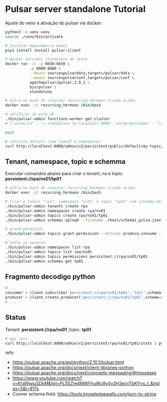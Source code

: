 # Pulsar server standalone Tutorial
Ajuste do venv e ativação do pulsar via docker:
```bash
python3 -m venv venv
source ./venv/bin/activate

# Instalar dependencia wheel
pip3 install install pulsar-client

# Docker servidor standalone de teste
docker run -it -p 6650:6650 \
           -p 8080:8080 \
           --mount source=pulsardata,target=/pulsar/data \
           --mount source=pulsarconf,target=/pulsar/conf \
           apachepulsar/pulsar:2.9.1 \
           bin/pulsar \
           standalone

# entra no bash do conainer recursing_hermann criado acima:
docker exec -it recursing_hermann /bin/bash

# verificar se esta ok
./bin/pulsar-admin functions-worker get-cluster
# {"workerId" : "c-standalone-fw-localhost-8080","workerHostname" : "localhost","port" : 8080}

exit

# consulta default (sem teanet e namespace)
curl http://localhost:8080/admin/v2/persistent/public/default/my-topic/stats | python -m json.tool
```

## Tenant, namespace, topic e schemma
Executar comandos abaixo para criar o tenant, ns e topic: <b>persistent://rpa/ns01/tp01</b>

```bash
# entra no bash do conainer recursing_hermann criado acima:
docker exec -it recursing_hermann /bin/bash

# Criar o tenant "rpa", namespace "ns01" e topic "tp01" com schemma definido em "/host/schema1_pulsa.json"
./bin/pulsar-admin tenants create rpa
./bin/pulsar-admin namespaces create rpa/ns01
./bin/pulsar-admin topics create rpa/ns01/tp01
./bin/pulsar-admin schemas upload --filename ./host/schema1_pulsa.json tp01

# grand permition
./bin/pulsar-admin topics grant-permission --actions produce,consume --role application1 persistent://rpa/ns01/tp01

# teste se sucesso
./bin/pulsar-admin namespaces list rpa
./bin/pulsar-admin topics list rpa/ns01
./bin/pulsar-admin topics permissions persistent://rpa/ns01/tp01
./bin/pulsar-admin schemas get tp01
```

## Fragmento decodigo python
```py
# ...
consumer = client.subscribe('persistent://rpa/ns01/tp01','test',schema=schema.StringSchema())
producer = client.create_producer('persistent://rpa/ns01/tp01',schema=schema.StringSchema())
# ...
```

## Status
Tenant: <b>persistent://rpa/ns01</b> ,topic: <b>tp01</b>
```bash
# api rest
curl http://localhost:8080/admin/v2/persistent/rpa/ns01/tp01/stats | python -m json.tool

```

refs:
- https://pulsar.apache.org/api/python/2.10.1/pulsar.html
- https://pulsar.apache.org/docs/next/client-libraries-python
- https://pulsar.apache.org/docs/next/concepts-messaging/#messages
- https://www.youtube.com/watch?v=KraWwiuSDkM&list=PL5SZre4MWFhuWu9ySy3H3ezyTbKYvs_t_&index=5&t=917s
- Conver schema field: https://tools.knowledgewalls.com/json-to-string